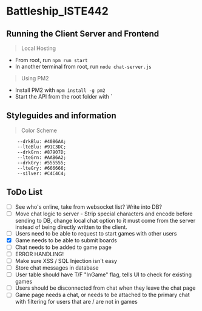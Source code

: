 # Battleship_ISTE442

## Running the Client Server and Frontend
> Local Hosting
* From root, run `npm run start`
* In another terminal from root, run `node chat-server.js`

> Using PM2
* Install PM2 with `npm install -g pm2`
* Start the API from the root folder with `

## Styleguides and information
> Color Scheme
```
    --drkBlu: #4086AA;
    --lteBlu: #91C3DC;
    --drkGrn: #87907D;
    --lteGrn: #AAB6A2;
    --drkGry: #555555;
    --lteGry: #666666;
    --silver: #C4C4C4;
```

## ToDo List
- [ ] See who's online, take from websocket list? Write into DB?
- [ ] Move chat logic to server - Strip special characters and encode before sending to DB, change local chat option to it must come from the server instead of being directly written to the client.
- [ ] Users need to be able to request to start games with other users
- [x] Game needs to be able to submit boards
- [ ] Chat needs to be added to game page
- [ ] ERROR HANDLING!
- [ ] Make sure XSS / SQL Injection isn't easy
- [ ] Store chat messages in database
- [ ] User table should have T/F "InGame" flag, tells UI to check for existing games 
- [ ] Users should be disconnected from chat when they leave the chat page
- [ ] Game page needs a chat, or needs to be attached to the primary chat with filtering for users that are / are not in games
